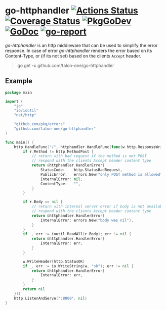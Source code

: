 # go-httphandler [![Actions Status](https://github.com/talon-one/go-httphandler/workflows/CI/badge.svg)](https://github.com/talon-one/go-httphandler/actions) [![Coverage Status](https://coveralls.io/repos/github/talon-one/go-httphandler/badge.svg?branch=master)](https://coveralls.io/github/talon-one/go-httphandler?branch=master) [![PkgGoDev](https://img.shields.io/badge/pkg.go.dev-reference-blue)](https://pkg.go.dev/github.com/talon-one/go-httphandler) [![GoDoc](https://godoc.org/github.com/talon-one/go-httphandler?status.svg)](https://godoc.org/github.com/talon-one/go-httphandler) [![go-report](https://goreportcard.com/badge/github.com/talon-one/go-httphandler)](https://goreportcard.com/report/github.com/talon-one/go-httphandler)

*go-httphandler* is an http middleware that can be used to simplify the error response.
In case of error *go-httphandler* renders the error based on its Content-Type, or (if its not set) based on the clients
`Accept` header.

> go get -u github.com/talon-one/go-httphandler

## Example

```go
package main

import (
	"io"
	"io/ioutil"
	"net/http"

	"github.com/pkg/errors"
	"github.com/talon-one/go-httphandler"
)

func main() {
	http.HandleFunc("/", httphandler.HandleFunc(func(w http.ResponseWriter, r *http.Request) *httphandler.HandlerError {
		if r.Method != http.MethodPost {
			// return with bad request if the method is not POST
			// respond with the clients Accept header content type
			return &httphandler.HandlerError{
				StatusCode:    http.StatusBadRequest,
				PublicError:   errors.New("only POST method is allowed"),
				InternalError: nil,
				ContentType:   "",
			}
		}

		if r.Body == nil {
			// return with internal server error if body is not available
			// respond with the clients Accept header content type
			return &httphandler.HandlerError{
				InternalError: errors.New("body was nil"),
			}
		}
		if _, err := ioutil.ReadAll(r.Body); err != nil {
			return &httphandler.HandlerError{
				InternalError: err,
			}
		}

		w.WriteHeader(http.StatusOK)
		if _, err := io.WriteString(w, "ok"); err != nil {
			return &httphandler.HandlerError{
				InternalError: err,
			}
		}
		return nil
	}))
	http.ListenAndServe(":8000", nil)
}
```
